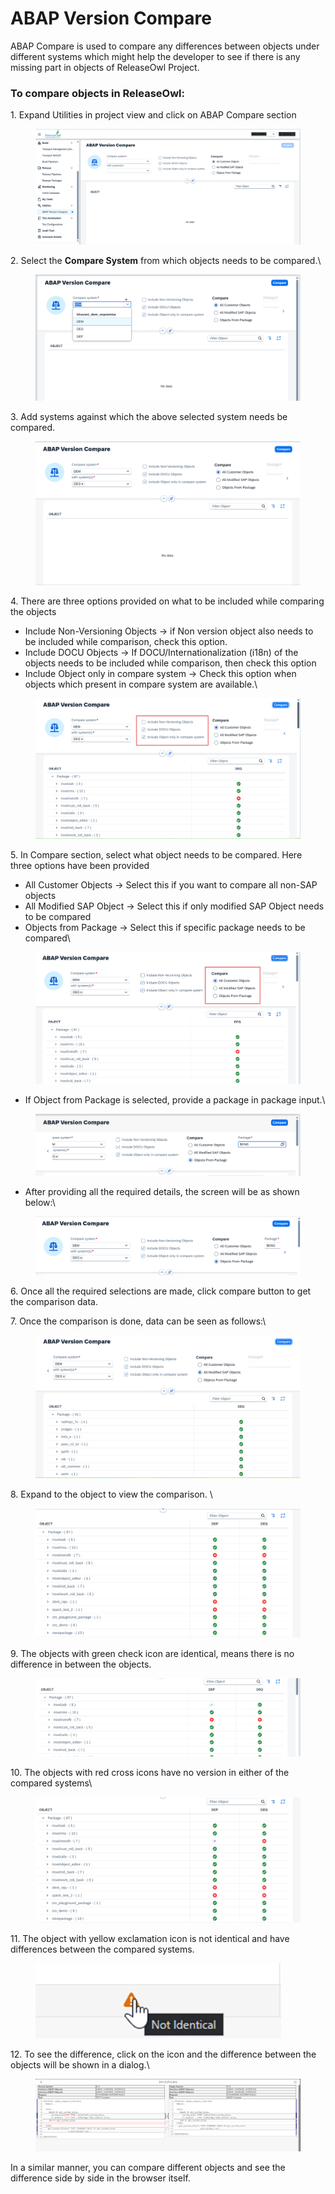 # ABAP Version Compare

ABAP Compare is used to compare any differences between objects under different systems which might help the developer to see if there is any missing part in objects of ReleaseOwl Project.

### To compare objects in ReleaseOwl:&#x20;

1\. Expand Utilities in project view and click on ABAP Compare section

<figure><img src="../../.gitbook/assets/image (1) (1) (1) (1) (1) (1) (1) (1) (1) (1) (1) (1) (1) (1) (1) (1) (1) (1) (1) (1) (1) (1) (1) (1) (1) (1) (1) (1) (1) (1) (1) (1) (1) (1) (1) (1) (1) (1) (1) (1) (1) (1) (1) (1) (1) (1) (1) (1) (1) (1) (1) (1) (1) (1) (1) (1) (1) (1).png" alt=""><figcaption></figcaption></figure>

2\. Select the **Compare System** from which objects needs to be compared.\


<figure><img src="../../.gitbook/assets/image (1202).png" alt=""><figcaption></figcaption></figure>

3\. Add systems against which the above selected system needs be compared.

<figure><img src="../../.gitbook/assets/image (1204).png" alt=""><figcaption></figcaption></figure>

4\. There are three options provided on what to be included while comparing the objects

* Include Non-Versioning Objects -> if Non version object also needs to be included while comparison, check this option.
* Include DOCU Objects -> If DOCU/Internationalization (i18n) of the objects needs to be included while comparison, then check this option
* Include Object only in compare system -> Check this option when objects which present in compare system are available.\


<figure><img src="../../.gitbook/assets/image (1205).png" alt=""><figcaption></figcaption></figure>

5\. In Compare section, select what object needs to be compared. Here three options have been provided

* All Customer Objects -> Select this if you want to compare all non-SAP objects
* All Modified SAP Object -> Select this if only modified SAP Object needs to be compared
* Objects from Package -> Select this if specific package needs to be compared\


<figure><img src="../../.gitbook/assets/image (1206).png" alt=""><figcaption></figcaption></figure>

* If Object from Package is selected, provide a package in package input.\


<figure><img src="../../.gitbook/assets/image (1207).png" alt=""><figcaption></figcaption></figure>

* After providing all the required details, the screen will be as shown below:\


<figure><img src="../../.gitbook/assets/image (1208).png" alt=""><figcaption></figcaption></figure>

6\. Once all the required selections are made, click compare button to get the comparison data.

7\. Once the comparison is done, data can be seen as follows:\


<figure><img src="../../.gitbook/assets/image (1209).png" alt=""><figcaption></figcaption></figure>

8\. Expand to the object to view the comparison. \


<figure><img src="../../.gitbook/assets/image (1213).png" alt=""><figcaption></figcaption></figure>

9\. The objects with green check icon are identical, means there is no difference in between the objects.

<figure><img src="../../.gitbook/assets/image (1215).png" alt=""><figcaption></figcaption></figure>

10\. The objects with red cross icons have no version in either of the compared systems\


<figure><img src="../../.gitbook/assets/image (1216).png" alt=""><figcaption></figcaption></figure>

11\. The object with yellow exclamation icon is not identical and have differences between the compared systems.

<figure><img src="../../.gitbook/assets/image (1217).png" alt=""><figcaption></figcaption></figure>

12\. To see the difference, click on the icon and the difference between the objects will be shown in a dialog.\


<figure><img src="../../.gitbook/assets/image (1218).png" alt=""><figcaption></figcaption></figure>

In a similar manner, you can compare different objects and see the difference side by side in the browser itself.
